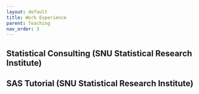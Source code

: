 ```yaml
---
layout: default
title: Work Experience
parent: Teaching
nav_order: 3
---
```


## Statistical Consulting (SNU Statistical Research Institute)

## SAS Tutorial (SNU Statistical Research Institute)

